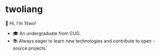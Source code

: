 # twoliang
👋 Hi, I'm 1ltwo!
- 🎓 An undergraduate from CUG.
- 📚 Always eager to learn new technologies and contribute to open - source projects.

